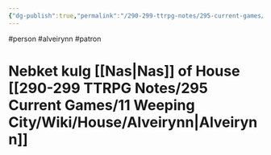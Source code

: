 ```yaml
---
{"dg-publish":true,"permalink":"/290-299-ttrpg-notes/295-current-games/11-weeping-city/wiki/person/nebket/"}
---
```



#person #alveirynn #patron 

# Nebket kulg [[Nas\|Nas]] of House [[290-299 TTRPG Notes/295 Current Games/11 Weeping City/Wiki/House/Alveirynn\|Alveirynn]]